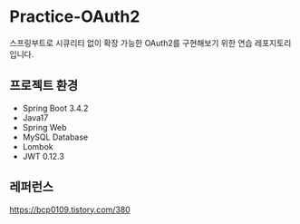 # Practice-OAuth2
스프링부트로 시큐리티 없이 확장 가능한 OAuth2를 구현해보기 위한 연습 레포지토리 입니다.

## 프로젝트 환경
+ Spring Boot 3.4.2
+ Java17
+ Spring Web
+ MySQL Database
+ Lombok
+ JWT 0.12.3

## 레퍼런스
https://bcp0109.tistory.com/380